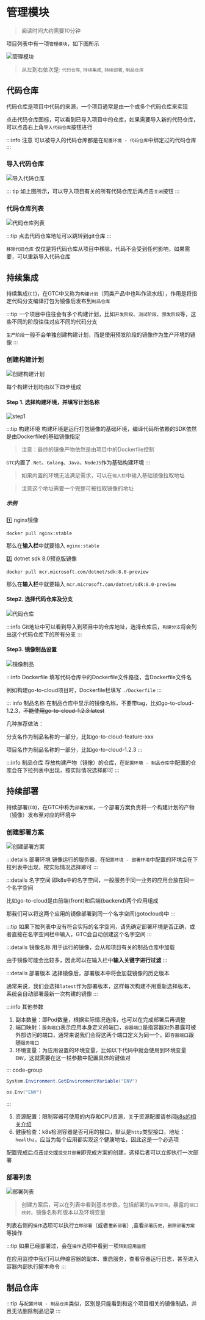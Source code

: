 # 管理模块

> 阅读时间大约需要10分钟

项目列表中有一项`管理模块`，如下图所示

![管理模块](/assets/project_modules.png)

> 从左到右依次是: `代码仓库`, `持续集成`, `持续部署`, `制品仓库`

## 代码仓库

代码仓库是项目中代码的来源，一个项目通常是由一个或多个代码仓库来实现

点击代码仓库图标，可以看到已导入项目中的仓库，如果需要导入新的代码仓库，可以点击右上角`导入代码仓库`按钮进行

:::info 注意
可以被导入的代码仓库都是在`配置环境 - 代码仓库`中绑定过的代码仓库
:::


### 导入代码仓库

![导入代码仓库](/assets/project_code_import.png)

::: tip
如上图所示，可以导入项目有关的所有代码仓库后再点击`关闭`按钮
:::

### 代码仓库列表

![代码仓库列表](/assets/project_code_list.png)

:::tip
点击代码仓库地址可以跳转到git仓库
:::

`移除代码仓库` 仅仅是将代码仓库从项目中移除，代码不会受到任何影响，如果需要，可以重新导入代码仓库

## 持续集成

持续集成(`CI`)，在GTC中又称为`构建计划`（同类产品中也叫作流水线），作用是将指定代码分支编译打包为镜像后发布到`制品仓库`

:::tip
一个项目中往往会有多个构建计划，比如`开发阶段`、`测试阶段`、`预发阶段`等，这些不同的阶段往往对应不同的代码分支

`生产阶段`一般不会单独创建构建计划，而是使用预发阶段的镜像作为生产环境的镜像
:::

### 创建构建计划

![创建构建计划](/assets/project_build_new.png)

每个构建计划均由以下四步组成

#### Step 1. 选择构建环境，并填写计划名称

![step1](/assets/project_build_step1.png)

:::tip 构建环境
构建环境是运行打包镜像的基础环境，编译代码所依赖的SDK依然是由Dockerfile的基础镜像指定

> 注意：最终的镜像产物依然是由项目中的Dockerfile控制

`GTC`内置了`.Net`、`Golang`、`Java`、`NodeJS`作为基础构建环境
:::

> 如果内置的环境无法满足需求，可以在`输入栏`中输入基础镜像拉取地址

> 注意这个地址需要一个完整可被拉取镜像的地址

##### 示例

:one: nginx镜像

```shell
docker pull nginx:stable
```

那么在**输入栏**中就要输入 `nginx:stable`


:two: dotnet sdk 8.0预览版镜像

```shell
docker pull mcr.microsoft.com/dotnet/sdk:8.0-preview
```

那么在**输入栏**中就要输入 `mcr.microsoft.com/dotnet/sdk:8.0-preview`

#### Step2. 选择代码仓库及分支

![代码仓库](/assets/project_build_step2.png)

:::info
Git地址中可以看到导入到项目中的仓库地址，选择仓库后，`构建分支`将会列出这个代码仓库下的所有分支
:::

#### Step3. 镜像制品设置

![镜像制品](/assets/project_build_step4.png)

:::info Dockerfile
填写代码仓库中的Dockerfile文件路径，含Dockerfile文件名

例如构建go-to-cloud项目时，Dockerfile栏填写 `./Dockerfile`
:::

::: info 制品名称
在制品仓库中显示的镜像名称，不要带tag，比如go-to-cloud-1.2.3，~~不能使用go-to-cloud-1.2.3:latest~~

几种推荐做法：

分支名作为制品名称的一部分，比如go-to-cloud-feature-xxx

项目名作为制品名称的一部分，比如go-to-cloud-1.2.3
:::


:::info 制品仓库
存放构建产物（镜像）的仓库，在`配置环境 - 制品仓库`中配置的仓库会在下拉列表中出现，按实际情况选择即可
:::

## 持续部署


持续部署(`CD`)，在GTC中称为`部署方案`，一个部署方案负责将一个构建计划的产物（镜像）发布至对应的环境中

### 创建部署方案

![创建部署方案](/assets/project_deploy_new.png)

:::details 部署环境
镜像运行的服务器，在`配置环境 - 部署环境`中配置的环境会在下拉列表中出现，按实际情况选择即可
:::

:::details 名字空间
即k8s中的名字空间，一般服务于同一业务的应用会放在同一个名字空间

比如go-to-cloud是由前端(front)和后端(backend)两个应用组成

那我们可以将这两个应用的镜像部署到同一个名字空间(gotocloud)中
:::

:::tip
如果下拉列表中没有符合实际的名字空间，请先确定部署环境是否正确，或者直接在名字空间栏中输入，GTC会自动创建这个名字空间
:::

:::details 镜像名称
用于运行的镜像，会从和项目有关的制品仓库中加载

由于镜像可能会比较多，因此可以在输入栏中**输入关键字进行过滤**
:::

:::details 部署版本
选择镜像后，部署版本中将会加载镜像的历史版本

通常来说，我们会选择`latest`作为部署版本，这样每次构建不用重新选择版本，系统会自动部署最新一次构建的镜像
:::

:::info 其他参数
1. 副本数量：即Pod数量，根据实际情况选择，也可以在完成部署后再调整
2. 端口映射：`服务端口`表示应用本身定义的端口，`容器端口`是指容器对外暴露可被外部访问的端口，通常来说我们会将这两个端口定义为同一个，即`容器端口`跟随`服务端口`
3. 环境变量：为应用设置的环境变量，比如以下代码中就会使用到环境变量`ENV`，这就需要在这一栏参数中配置具体的键值对

::: code-group

```csharp
System.Environment.GetEnvironmentVariable("ENV")
```
```go
os.Env("ENV")
```

:::

5. 资源配置：限制容器可使用的内存和CPU资源，关于资源配置请参阅[k8s的相关介绍](https://kubernetes.io/zh-cn/docs/concepts/configuration/manage-resources-containers/#resource-units-in-kubernetes)
5. 健康检查：k8s检测容器是否可用的接口，默认是`http`类型接口，地址：`healthz`，应当为每个应用都实现这个健康地址，因此这是一个必选项


配置完成后点击`提交`或`提交并部署`即完成方案的创建，选择后者可以立即执行一次部署

### 部署列表
![部署列表](/assets/project_deploy_list.png)

> 创建方案后，可以在列表中看到基本参数，包括部署的`名字空间`，暴露的`端口映射`，镜像名称和版本以及环境变量

列表右侧的`操作`选项可以执行`立即部署`（或者`重新部署`）,查看`部署历史`，`删除部署方案`等操作

:::tip
如果已经部署过，会在`操作`选项中看到一项`转到应用监控`

在应用监控中我们可以伸缩容器的副本、重启服务，查看容器运行日志，甚至进入容器内部执行脚本命令
:::


## 制品仓库

:::tip
与`配置环境 - 制品仓库`类似，区别是只能看到和这个项目相关的镜像制品，并且无法删除制品记录
:::

